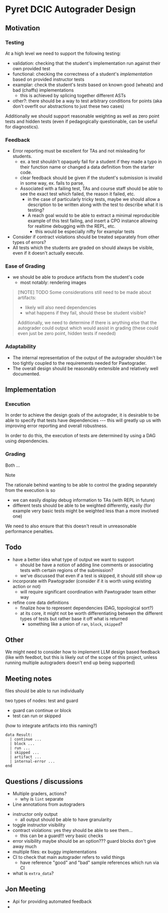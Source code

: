 # Pyret DCIC Autograder Design

## Motivation

### Testing

At a high level we need to support the following testing:

- validation: checking that the student's implementation run against their own
  provided test
- functional: checking the correctness of a student's _implementation_ based on
  provided instructor tests
- examplar: check the student's _tests_ based on known good (wheats) and bad
  (chaffs) implementations
  - this is achieved by splicing together different ASTs
- other?: there should be a way to test arbitrary conditions for points (aka
  don't overfit our abstractions to just these two cases)

Additionally we should support reasonable weighting as well as zero point tests
and hidden tests (even if pedagogically questionable, can be useful for
diagnostics).

### Feedback

- Error reporting must be excellent for TAs and not misleading for students.
  - ex. a test shouldn't opaquely fail for a student if they made a typo in
    their function name or changed a data definition from the starter code.
  - clear feedback should be given if the student's submission is invalid in
    some way, ex. fails to parse,
  - Associated with a failing test, TAs and course staff should be able to see
    the exact test which failed, the reason it failed, etc.
    - in the case of particularly tricky tests, maybe we should allow a
      description to be written along with the test to describe what it is
      testing?
    - A reach goal would to be able to extract a minimal reproducible example of
      this test failing, and insert a CPO instance allowing for realtime
      debugging with the REPL, etc.
      - this would be especially nifty for examplar tests
- Consider if contract violations should be treated separately from other types
  of errors?
- All tests which the students are graded on should always be visible, even
  if it doesn't actually execute.

### Ease of Grading

- we should be able to produce artifacts from the student's code
  - most notably: rendering images

> [!NOTE] TODO
> Some considerations still need to be made about artifacts:
>
> - likely will also need dependencies
> - what happens if they fail, should these be student visible?
>
> Additionally, we need to determine if there is anything else that the
> autograder could output which would assist in grading (these could even just
> be zero point, hidden tests if needed)

### Adaptability

- The internal representation of the output of the autograder shouldn't be too
  tightly coupled to the requirements needed for Pawtograder.
- The overall design should be reasonably extensible and relatively well
  documented.

## Implementation

### Execution

In order to achieve the design goals of the autograder, it is desirable to be
able to specify that tests have dependencies --- this will greatly up us with
improving error reporting and overall robustness.

In order to do this, the execution of tests are determined by using a DAG using
dependencies.

### Grading

Both ...

> [!NOTE]
> The rationale behind wanting to be able to control the grading separately from the execution is so
>
> - we can easily display debug information to TAs (with REPL in future)
> - different tests should be able to be weighted differently, easily (for example very basic tests might be weighted less than a more involved one)
>
> We need to also ensure that this doesn't result in unreasonable performance penalties.

## Todo

- have a better idea what type of output we want to support
  - should be have a notion of adding line comments or associating tests with
    certain regions of the submission?
  - we've discussed that even if a test is skipped, it should still show up
- incorporate with Pawtograder (consider if it is worth using existing action or not)
  - will require significant coordination with Pawtograder team either way
- refine core data definitions
  - finalize how to represent dependencies (DAG, topological sort?)
  - at its core, it might not be worth differentiating between the different
    types of tests but rather base it off what is returned
    - something like a union of `ran`, `block`, `skipped`?



## Other

We might need to consider how to implement LLM design based feedback (like with
feedbot, but this is likely out of the scope of this project, unless running
multiple autograders doesn't end up being supported)


## Meeting notes

files should be able to run individually


two types of nodes: test and guard
- guard can continue or block
- test can run or skipped

(how to integrate artifacts into this naming?)


```arr
data Result:
  | continue ...
  | block ...
  | run ...
  | skipped ...
  | artifact ...
  | internal-error ...
end
```



## Questions / discussions

- Multiple graders, actions?
  - why is `lint` separate
- Line annotations from autograders
<!-- - what does `part` mean? -->
- instructor only output
  - all output should be able to have granularity
- toggle instructor visibility
- contract violations: yes they should be able to see them...
  - this can be a guard!!! very basic checks
- error visibility maybe should be an option??? guard blocks don't give away much
- multiple files: ex buggy implementations
- CI to check that main autograder refers to valid things
  - have reference "good" and "bad" sample references which run via CI
- what is `extra_data`?

## Jon Meeting

- Api for providing automated feedback
-
